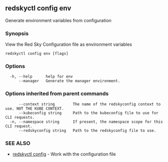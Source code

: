 ## redskyctl config env

Generate environment variables from configuration

### Synopsis

View the Red Sky Configuration file as environment variables

```
redskyctl config env [flags]
```

### Options

```
  -h, --help      help for env
      --manager   Generate the manager environment.
```

### Options inherited from parent commands

```
      --context string        The name of the redskyconfig context to use. NOT THE KUBE CONTEXT.
      --kubeconfig string     Path to the kubeconfig file to use for CLI requests.
  -n, --namespace string      If present, the namespace scope for this CLI request.
      --redskyconfig string   Path to the redskyconfig file to use.
```

### SEE ALSO

* [redskyctl config](redskyctl_config.md)	 - Work with the configuration file

